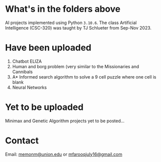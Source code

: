 # What's in the folders above
AI projects implemented using Python ```3.10.6```. The class Artificial Intelligence (CSC-320) was taught by TJ Schlueter from Sep-Nov 2023.
# Have been uploaded 
1. Chatbot ELIZA
2. Human and borg problem (very similar to the Missionaries and Cannibals
3. A* Informed search algorithm to solve a 9 cell puzzle where one cell is blank
4. Neural Networks 
# Yet to be uploaded
Minimax and Genetic Algorithm projects yet to be posted...

# Contact
Email: memonm@union.edu or mfarooqjuly16@gmail.com

